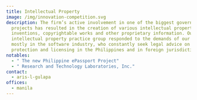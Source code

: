 ```yaml
---
title: Intellectual Property
image: /img/innovation-competition.svg
description: The firm’s active involvement in one of the biggest government
  projects has resulted in the creation of various intellectual property such as
  inventions, copyrightable works and other proprietary information. Our
  intellectual property practice group responded to the demands of our clients,
  mostly in the software industry, who constantly seek legal advice on IP
  protection and licensing in the Philippines and in foreign jurisdiction.
notables:
  - " The new Philippine ePassport Project"
  - " Research and Technology Laboratories, Inc."
contact:
  - aris-l-gulapa
offices:
  - manila
---
```

